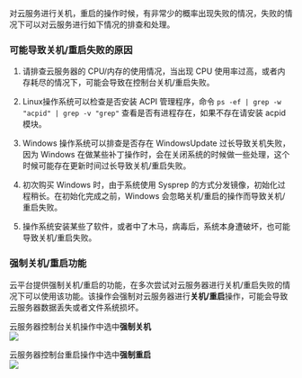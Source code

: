 对云服务进行关机，重启的操作时候，有非常少的概率出现失败的情况，失败的情况下可以对云服务进行如下情况的排查和处理。

### 可能导致关机/重启失败的原因

1. 请排查云服务器的 CPU/内存的使用情况，当出现 CPU 使用率过高，或者内存耗尽的情况下，可能会导致在控制台关机/重启失败。

2. Linux操作系统可以检查是否安装 ACPI 管理程序，命令 `ps -ef | grep -w "acpid" | grep -v "grep"` 查看是否有进程存在，如果不存在请安装 acpid 模块。

3. Windows 操作系统可以排查是否存在 WindowsUpdate 过长导致关机失败，因为 Windows 在做某些补丁操作时，会在关闭系统的时候做一些处理，这个时候可能存在更新时间过长导致关机/重启失败。

4. 初次购买 Windows 时，由于系统使用 Sysprep 的方式分发镜像，初始化过程稍长。在初始化完成之前，Windows 会忽略关机/重启的操作而导致关机/重启失败。

5. 操作系统安装某些了软件，或者中了木马，病毒后，系统本身遭破坏，也可能导致关机/重启失败。


### 强制关机/重启功能

云平台提供强制关机/重启的功能，在多次尝试对云服务器进行关机/重启失败的情况下可以使用该功能。该操作会强制对云服务器进行**关机/重启**操作，可能会导致云服务器数据丢失或者文件系统损坏。

云服务器控制台关机操作中选中**强制关机**  
![](http://mc.qcloudimg.com/static/img/e54e611f35c0b6772b42f40943cfb5b1/image.png)

云服务器控制台重启操作中选中**强制重启**  
![](http://mc.qcloudimg.com/static/img/53c38635086c7faee2e90bf24f8dbca6/image.png)

